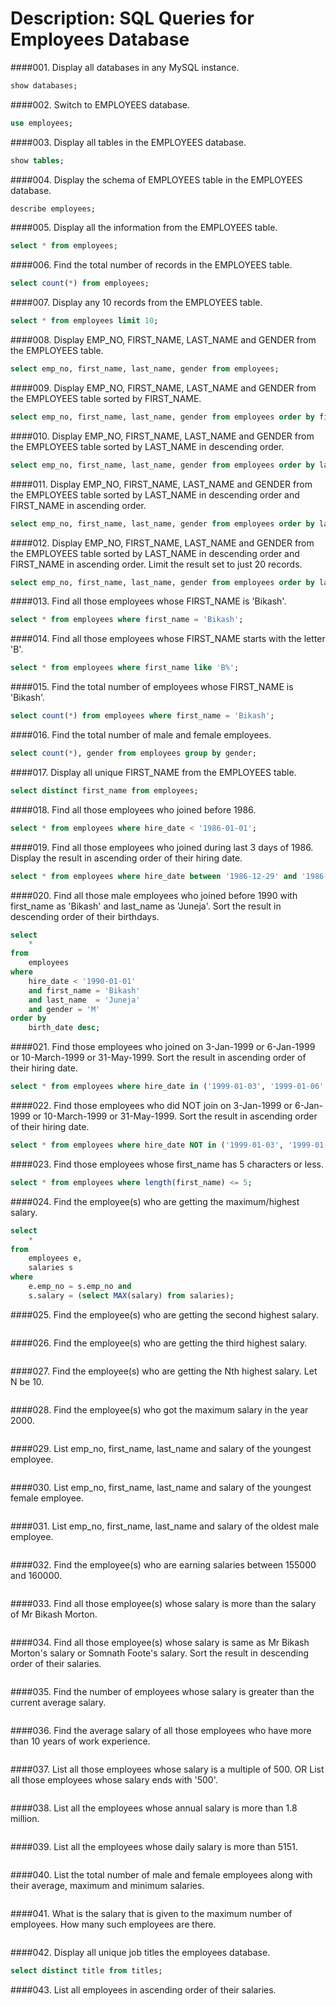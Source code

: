 # Description: SQL Queries for Employees Database

####001. Display all databases in any MySQL instance.
```sql
show databases;
```

####002. Switch to EMPLOYEES database.
```sql
use employees;
```

####003. Display all tables in the EMPLOYEES database.
```sql
show tables;
```

####004. Display the schema of EMPLOYEES table in the EMPLOYEES database.
```sql
describe employees;
```

####005. Display all the information from the EMPLOYEES table.
```sql
select * from employees;
```

####006. Find the total number of records in the EMPLOYEES table.
```sql
select count(*) from employees;
```

####007. Display any 10 records from the EMPLOYEES table.
```sql
select * from employees limit 10;
```

####008. Display EMP_NO, FIRST_NAME, LAST_NAME and GENDER from the EMPLOYEES table.
```sql
select emp_no, first_name, last_name, gender from employees;
```

####009. Display EMP_NO, FIRST_NAME, LAST_NAME and GENDER from the EMPLOYEES table sorted by FIRST_NAME.
```sql
select emp_no, first_name, last_name, gender from employees order by first_name;
```

####010. Display EMP_NO, FIRST_NAME, LAST_NAME and GENDER from the EMPLOYEES table sorted by LAST_NAME in descending order.
```sql
select emp_no, first_name, last_name, gender from employees order by last_name desc;
```

####011. Display EMP_NO, FIRST_NAME, LAST_NAME and GENDER from the EMPLOYEES table sorted by LAST_NAME in descending order and FIRST_NAME in ascending order.
```sql
select emp_no, first_name, last_name, gender from employees order by last_name desc, first_name asc;
```

####012. Display EMP_NO, FIRST_NAME, LAST_NAME and GENDER from the EMPLOYEES table sorted by LAST_NAME in descending order and FIRST_NAME in ascending order. Limit the result set to just 20 records.
```sql
select emp_no, first_name, last_name, gender from employees order by last_name desc, first_name asc limit 20;
```

####013. Find all those employees whose FIRST_NAME is 'Bikash'.
```sql
select * from employees where first_name = 'Bikash';
```

####014. Find all those employees whose FIRST_NAME starts with the letter 'B'.
```sql
select * from employees where first_name like 'B%';
```

####015. Find the total number of employees whose FIRST_NAME is 'Bikash'.
```sql
select count(*) from employees where first_name = 'Bikash';
```

####016. Find the total number of male and female employees.
```sql
select count(*), gender from employees group by gender;
```

####017. Display all unique FIRST_NAME from the EMPLOYEES table.
```sql
select distinct first_name from employees;
```

####018. Find all those employees who joined before 1986.
```sql
select * from employees where hire_date < '1986-01-01';
```

####019. Find all those employees who joined during last 3 days of 1986. Display the result in ascending order of their hiring date.
```sql
select * from employees where hire_date between '1986-12-29' and '1986-12-31' order by hire_date;
```

####020. Find all those male employees who joined before 1990 with first_name as 'Bikash' and last_name as 'Juneja'. Sort the result in descending order of their birthdays.
```sql
select
    *
from
    employees
where
    hire_date < '1990-01-01'
    and first_name = 'Bikash'
    and last_name  = 'Juneja'
    and gender = 'M'
order by
    birth_date desc;
```

####021. Find those employees who joined on 3-Jan-1999 or 6-Jan-1999 or 10-March-1999 or 31-May-1999. Sort the result in ascending order of their hiring date.
```sql
select * from employees where hire_date in ('1999-01-03', '1999-01-06', '1999-03-10', '1999-05-31') order by hire_date;
```

####022. Find those employees who did NOT join on 3-Jan-1999 or 6-Jan-1999 or 10-March-1999 or 31-May-1999. Sort the result in ascending order of their hiring date.
```sql
select * from employees where hire_date NOT in ('1999-01-03', '1999-01-06', '1999-03-10', '1999-05-31') order by hire_date;
```

####023. Find those employees whose first_name has 5 characters or less.
```sql
select * from employees where length(first_name) <= 5;
```

####024. Find the employee(s) who are getting the maximum/highest salary.
```sql
select
    *
from
    employees e,
    salaries s
where
    e.emp_no = s.emp_no and
    s.salary = (select MAX(salary) from salaries);
```

####025. Find the employee(s) who are getting the second highest salary.
```sql
```

####026. Find the employee(s) who are getting the third highest salary.
```sql
```

####027. Find the employee(s) who are getting the Nth highest salary. Let N be 10.
```sql
```

####028. Find the employee(s) who got the maximum salary in the year 2000.
```sql
```

####029. List emp_no, first_name, last_name and salary of the youngest employee.
```sql
```

####030. List emp_no, first_name, last_name and salary of the youngest female employee.
```sql
```

####031. List emp_no, first_name, last_name and salary of the oldest male employee.
```sql
```

####032. Find the employee(s) who are earning salaries between 155000 and 160000.
```sql
```

####033. Find all those employee(s) whose salary is more than the salary of Mr Bikash Morton.
```sql
```

####034. Find all those employee(s) whose salary is same as Mr Bikash Morton's salary or Somnath Foote's salary. Sort the result in descending order of their salaries.
```sql
```

####035. Find the number of employees whose salary is greater than the current average salary.
```sql
```

####036. Find the average salary of all those employees who have more than 10 years of work experience.
```sql
```

####037. List all those employees whose salary is a multiple of 500. OR List all those employees whose salary ends with '500'.
```sql
```

####038. List all the employees whose annual salary is more than 1.8 million.
```sql
```

####039. List all the employees whose daily salary is more than 5151.
```sql
```

####040. List the total number of male and female employees along with their average, maximum and minimum salaries.
```sql
```

####041. What is the salary that is given to the maximum number of employees. How many such employees are there.
```sql
```

####042. Display all unique job titles the employees database.
```sql
select distinct title from titles;
```

####043. List all employees in ascending order of their salaries.
```sql
```
